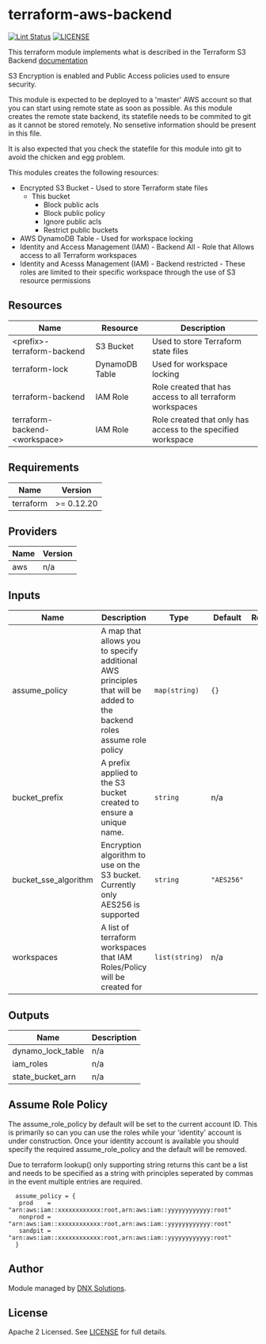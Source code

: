 # terraform-aws-backend

[![Lint Status](https://github.com/DNXLabs/terraform-aws-backend/workflows/Lint/badge.svg)](https://github.com/DNXLabs/terraform-aws-backend/actions)
[![LICENSE](https://img.shields.io/github/license/DNXLabs/terraform-aws-backend)](https://github.com/DNXLabs/terraform-aws-backend/blob/master/LICENSE)

This terraform module implements what is described in the Terraform S3 Backend [documentation](https://www.terraform.io/docs/backends/types/s3.html)

S3 Encryption is enabled and Public Access policies used to ensure security.

This module is expected to be deployed to a 'master' AWS account so that you can start using remote state as soon as possible. As this module creates the remote state backend, its statefile needs to be commited to git as it cannot be stored remotely. No sensetive information should be present in this file.

It is also expected that you check the statefile for this module into git to avoid the chicken and egg problem.

This modules creates the following resources:
 - Encrypted S3 Bucket - Used to store Terraform state files
   - This bucket
      -  Block public acls
      -  Block public policy
      -  Ignore public acls
      -  Restrict public buckets
- AWS DynamoDB Table - Used for workspace locking
- Identity and Access Management (IAM) - Backend All -  Role that Allows access to all Terraform workspaces
- Identity and Acesss Management (IAM) - Backend restricted - These roles are limited to their specific workspace through the use of S3 resource permissions


## Resources
|Name | Resource | Description |
|-----|----------|-------------|
| \<prefix>-terraform-backend | S3 Bucket | Used to store Terraform state files |
| terraform-lock | DynamoDB Table | Used for workspace locking |
| terraform-backend | IAM Role | Role created that has access to all terraform workspaces |
| terraform-backend-\<workspace> | IAM Role | Role created that only has access to the specified workspace |

<!--- BEGIN_TF_DOCS --->

## Requirements

| Name | Version |
|------|---------|
| terraform | >= 0.12.20 |

## Providers

| Name | Version |
|------|---------|
| aws | n/a |

## Inputs

| Name | Description | Type | Default | Required |
|------|-------------|------|---------|:--------:|
| assume\_policy | A map that allows you to specify additional AWS principles that will be added to the backend roles assume role policy | `map(string)` | `{}` | no |
| bucket\_prefix | A prefix applied to the S3 bucket created to ensure a unique name. | `string` | n/a | yes |
| bucket\_sse\_algorithm | Encryption algorithm to use on the S3 bucket. Currently only AES256 is supported | `string` | `"AES256"` | no |
| workspaces | A list of terraform workspaces that IAM Roles/Policy will be created for | `list(string)` | n/a | yes |

## Outputs

| Name | Description |
|------|-------------|
| dynamo\_lock\_table | n/a |
| iam\_roles | n/a |
| state\_bucket\_arn | n/a |

<!--- END_TF_DOCS --->

## Assume Role Policy
The assume_role_policy by default will be set to the current account ID. This is primarily so can you can use the roles while your 'identity' account is under construction. Once your identity account is available you should specify the required assume_role_policy and the default will be removed.

Due to terraform lookup() only supporting string returns this cant be a list and needs to be specified as a string with principles seperated by commas in the event multiple entries are required.

```
  assume_policy = {
   prod    = "arn:aws:iam::xxxxxxxxxxxx:root,arn:aws:iam::yyyyyyyyyyyy:root"
   nonprod = "arn:aws:iam::xxxxxxxxxxxx:root,arn:aws:iam::yyyyyyyyyyyy:root"
   sandpit = "arn:aws:iam::xxxxxxxxxxxx:root,arn:aws:iam::yyyyyyyyyyyy:root"
  }
```

## Author
Module managed by [DNX Solutions](https://github.com/DNXLabs).

## License
Apache 2 Licensed. See [LICENSE](https://github.com/DNXLabs/terraform-aws-backend/blob/master/LICENSE) for full details.